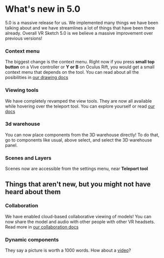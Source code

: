 # What's new in 5.0

5.0 is a massive release for us. We implemented many things we have been
talking about and we have streamlines a lot of things that have been there
already. Overall VR Sketch 5.0 is we believe a massive improvement over previous
versions!

### Context menu

The biggest change is the context menu. Right now if you press **small top button**
on a Vive controller or **Y or B** on Oculus Rift, you would get a small context
menu that depends on the tool. You can read about all the posibilities in
[our drawing docs](docs-drawing.html)

### Viewing tools

We have completely revamped the view tools. They are now all available while
hovering over the teleport tool. You can explore yourself or read [our docs](docs-viewing.html)

### 3d warehouse

You can now place components from the 3D warehouse directly! To do that,
go to components like usual, above select, and select the 3D warehouse panel.

### Scenes and Layers

Scenes now are accessible from the settings menu, near **Teleport tool**

## Things that aren't new, but you might not have heard about them

### Collaboration

We have enabled cloud-based collaborative viewing of models! You can now
share the model and audio with other people with other VR headsets.
Read more in [our collaboration docs](docs-collaboration.html)

### Dynamic components

They say a picture is worth a 1000 words. How about a [video](https://www.youtube.com/watch?v=2zvx-odAwsI)?
